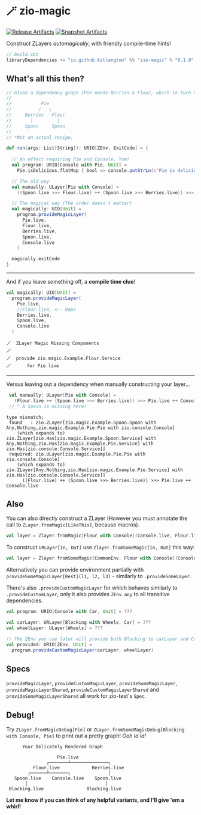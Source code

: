 # 🪄 zio-magic

[![Release Artifacts][Badge-SonatypeReleases]][Link-SonatypeReleases]
[![Snapshot Artifacts][Badge-SonatypeSnapshots]][Link-SonatypeSnapshots]

Construct ZLayers _automagically_, with friendly compile-time hints!

```sbt
// build.sbt
libraryDependencies += "io.github.kitlangton" %% "zio-magic" % "0.1.8"
```

## What's all this then?

```scala
// Given a dependency graph (Pie needs Berries & Flour, which in turn need Spoon)*
//
//           Pie
//          /   \
//     Berries   Flour
//       |         |
//     Spoon     Spoon
//
// *Not an actual recipe.

def run(args: List[String]): URIO[ZEnv, ExitCode] = {
  
  // An effect requiring Pie and Console. Yum!
  val program: URIO[Console with Pie, Unit] =
    Pie.isDelicious.flatMap { bool => console.putStrLn(s"Pie is delicious: $bool") }

  // The old way
  val manually: ULayer[Pie with Console] =
    ((Spoon.live >>> Flour.live) ++ (Spoon.live >>> Berries.live)) >>> Pie.live ++ Console.live

  // The magical way (The order doesn't matter)
  val magically: UIO[Unit] =
    program.provideMagicLayer(
      Pie.live,
      Flour.live,
      Berries.live,
      Spoon.live,
      Console.live
    )

  magically.exitCode
}
```

---- 

And if you leave something off, a **compile time clue**!

```scala
val magically: UIO[Unit] =
  program.provideMagicLayer(
    Pie.live,
    //Flour.live, <-- Oops
    Berries.live,
    Spoon.live,
    Console.live
  )
```

```shell
🪄  ZLayer Magic Missing Components
🪄
🪄  provide zio.magic.Example.Flour.Service
🪄      for Pie.live
```

----
Versus leaving out a dependency when manually constructing your layer...

```scala
 val manually: ULayer[Pie with Console] =
   (Flour.live ++ (Spoon.live >>> Berries.live)) >>> Pie.live ++ Console.live
 // ^ A Spoon is missing here! 
```

```shell
type mismatch;
 found   : zio.ZLayer[zio.magic.Example.Spoon.Spoon with Any,Nothing,zio.magic.Example.Pie.Pie with zio.console.Console]
    (which expands to)  zio.ZLayer[zio.Has[zio.magic.Example.Spoon.Service] with Any,Nothing,zio.Has[zio.magic.Example.Pie.Service] with zio.Has[zio.console.Console.Service]]
 required: zio.ULayer[zio.magic.Example.Pie.Pie with zio.console.Console]
    (which expands to)  zio.ZLayer[Any,Nothing,zio.Has[zio.magic.Example.Pie.Service] with zio.Has[zio.console.Console.Service]]
      ((Flour.live) ++ (Spoon.live >>> Berries.live)) >>> Pie.live ++ Console.live
```

## Also

You can also directly construct a ZLayer (However you must annotate the call to `ZLayer.fromMagic[LikeThis]`, because macros).

```scala
val layer = Zlayer.fromMagic[Flour with Console](Console.live, Flour.live, Spoon.live)
```

To construct `URLayer[In, Out]` use `Zlayer.fromSomeMagic[In, Out]` this way:

```scala
val layer = Zlayer.fromSomeMagic[CommonEnv, Flour with Console](Console.live, Flour.live, Spoon.live)
```

Alternatively you can provide environment partially with `provideSomeMagicLayer[Rest](l1, l2, l3)` - similarly to `.provideSomeLayer`.

There's also `.provideCustomMagicLayer` for which behaves similarly to `.provideCustomLayer`, only it also provides `ZEnv.any` to all transitive dependencies.

```scala
val program: URIO[Console with Car, Unit] = ???

val carLayer: URLayer[Blocking with Wheels, Car] = ???
val wheelLayer: ULayer[Wheels] = ???

// The ZEnv you use later will provide both Blocking to carLayer and Console to the program
val provided: URIO[ZEnv, Unit] = 
  program.provideCustomMagicLayer(carLayer, wheelLayer)
```

## Specs

`provideMagicLayer`, `provideCustomMagicLayer`, `provideSomeMagicLayer`, `provideMagicLayerShared`, `provideCustomMagicLayerShared` and `provideSomeMagicLayerShared` all work for zio-test's `Spec`. 

## Debug!

Try `ZLayer.fromMagicDebug[Pie]` or `ZLayer.fromSomeMagicDebug[Blocking with Console, Pie]` to print out a pretty graph! _Ooh la la!_

```shell
      Your Delicately Rendered Graph

                   Pie.live                   
               ┌───────┴──────────────┐       
          Flour.live            Berries.live  
        ┌──────┴───────┐              │       
   Spoon.live    Console.live    Spoon.live   
       │                             │       
 Blocking.live                Blocking.live 
```

**Let me know if you can think of any helpful variants, and I'll give 'em a whirl!**

[Badge-SonatypeReleases]: https://img.shields.io/nexus/r/https/oss.sonatype.org/io.github.kitlangton/zio-magic_2.13.svg "Sonatype Releases"
[Badge-SonatypeSnapshots]: https://img.shields.io/nexus/s/https/oss.sonatype.org/io.github.kitlangton/zio-magic_2.13.svg "Sonatype Snapshots"
[Link-SonatypeSnapshots]: https://oss.sonatype.org/content/repositories/snapshots/io/github/kitlangton/zio-magic_2.13/ "Sonatype Snapshots"
[Link-SonatypeReleases]: https://oss.sonatype.org/content/repositories/releases/io/github/kitlangton/zio-magic_2.13/ "Sonatype Releases"

